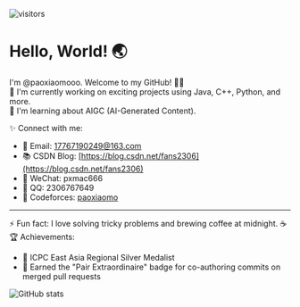 ![visitors](https://visitor-badge.laobi.icu/badge?page_id=paoxiaomooo)

# Hello, World! 🌏

I'm @paoxiaomooo. Welcome to my GitHub! 👨‍💻  
🔭 I'm currently working on exciting projects using Java, C++, Python, and more.  
🌱 I'm learning about AIGC (AI-Generated Content).

✨ Connect with me:
- 📧 Email: 17767190249@163.com
- 📚 CSDN Blog: [https://blog.csdn.net/fans2306](https://blog.csdn.net/fans2306)
- 💬 WeChat: pxmac666
- 💬 QQ: 2306767649
- 🎯 Codeforces: [paoxiaomo](https://codeforces.com/profile/paoxiaomo)

---

⚡ Fun fact: I love solving tricky problems and brewing coffee at midnight. ☕️
🏆 Achievements:
- 🥈 ICPC East Asia Regional Silver Medalist
- 🤝 Earned the "Pair Extraordinaire" badge for co-authoring commits on merged pull requests

![GitHub stats](https://github-readme-stats.vercel.app/api?username=paoxiaomooo&show_icons=true&theme=radical)

